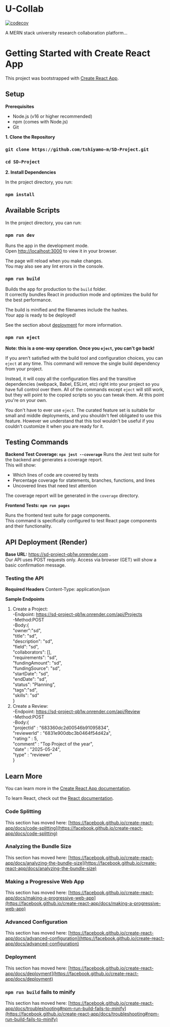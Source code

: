 # U-Collab

[![codecov](https://codecov.io/gh/tshiyamo-m/SD-Project/branch/feature/research-postings/graph/badge.svg)](https://codecov.io/gh/tshiyamo-m/SD-Project)

A MERN stack university research collaboration platform...
# Getting Started with Create React App

This project was bootstrapped with [Create React App](https://github.com/facebook/create-react-app).

## Setup
**Prerequisites**
- Node.js (v16 or higher recommended)
- npm (comes with Node.js)
- Git

**1. Clone the Repository**

### `git clone https://github.com/tshiyamo-m/SD-Project.git`

### `cd SD-Project`

**2. Install Dependencies**

In the project directory, you run:

### `npm install`

## Available Scripts

In the project directory, you can run:

### `npm run dev`

Runs the app in the development mode.\
Open [http://localhost:3000](http://localhost:3000) to view it in your browser.

The page will reload when you make changes.\
You may also see any lint errors in the console.

### `npm run build`

Builds the app for production to the `build` folder.\
It correctly bundles React in production mode and optimizes the build for the best performance.

The build is minified and the filenames include the hashes.\
Your app is ready to be deployed!

See the section about [deployment](https://facebook.github.io/create-react-app/docs/deployment) for more information.

### `npm run eject`

**Note: this is a one-way operation. Once you `eject`, you can't go back!**

If you aren't satisfied with the build tool and configuration choices, you can `eject` at any time. This command will remove the single build dependency from your project.

Instead, it will copy all the configuration files and the transitive dependencies (webpack, Babel, ESLint, etc) right into your project so you have full control over them. All of the commands except `eject` will still work, but they will point to the copied scripts so you can tweak them. At this point you're on your own.

You don't have to ever use `eject`. The curated feature set is suitable for small and middle deployments, and you shouldn't feel obligated to use this feature. However we understand that this tool wouldn't be useful if you couldn't customize it when you are ready for it.

## Testing Commands
**Backend Test Coverage: `npx jest --coverage`**
Runs the Jest test suite for the backend and generates a coverage report.\
This will show:

- Which lines of code are covered by tests
- Percentage coverage for statements, branches, functions, and lines
- Uncovered lines that need test attention

The coverage report will be generated in the `coverage` directory.

**Frontend Tests: `npm run pages`**

Runs the frontend test suite for page components.\
This command is specifically configured to test React page components and their functionality.

## API Deployment (Render)
**Base URL:**
https://sd-project-qb1w.onrender.com .\
Our API uses POST requests only. Access via browser (GET) will show a basic confirmation message.

### Testing the API
**Required Headers**
Content-Type: application/json

**Sample Endpoints**
 1. Create a Project:\
    -Endpoint: https://sd-project-qb1w.onrender.com/api/Projects \
    -Method:POST\
    -Body:{\
          "owner":"sd",\
          "title": "sd",\
          "description": "sd",\
          "field": "sd",\
          "collaborators": [],\
          "requirements": "sd",\
          "fundingAmount": "sd",\
          "fundingSource": "sd",\
          "startDate": "sd",\
          "endDate": "sd",\
          "status": "Planning",\
          "tags":"sd",\
          "skills": "sd"\
        }
2. Create a Review: \
    -Endpoint: https://sd-project-qb1w.onrender.com/api/Review \
    -Method:POST \
    -Body:{ \
          "projectId" : "683360dc2d00546b91095834", \
          "reviewerId" : "6831e900dbc3b0464f54d42a", \
          "rating:" : 5, \
          "comment" : "Top Project of the year", \
          "date" : "2025-05-24", \
          "type" : "reviewer" \
          }

## Learn More

You can learn more in the [Create React App documentation](https://facebook.github.io/create-react-app/docs/getting-started).

To learn React, check out the [React documentation](https://reactjs.org/).

### Code Splitting

This section has moved here: [https://facebook.github.io/create-react-app/docs/code-splitting](https://facebook.github.io/create-react-app/docs/code-splitting)

### Analyzing the Bundle Size

This section has moved here: [https://facebook.github.io/create-react-app/docs/analyzing-the-bundle-size](https://facebook.github.io/create-react-app/docs/analyzing-the-bundle-size)

### Making a Progressive Web App

This section has moved here: [https://facebook.github.io/create-react-app/docs/making-a-progressive-web-app](https://facebook.github.io/create-react-app/docs/making-a-progressive-web-app)

### Advanced Configuration

This section has moved here: [https://facebook.github.io/create-react-app/docs/advanced-configuration](https://facebook.github.io/create-react-app/docs/advanced-configuration)

### Deployment

This section has moved here: [https://facebook.github.io/create-react-app/docs/deployment](https://facebook.github.io/create-react-app/docs/deployment)

### `npm run build` fails to minify

This section has moved here: [https://facebook.github.io/create-react-app/docs/troubleshooting#npm-run-build-fails-to-minify](https://facebook.github.io/create-react-app/docs/troubleshooting#npm-run-build-fails-to-minify)
